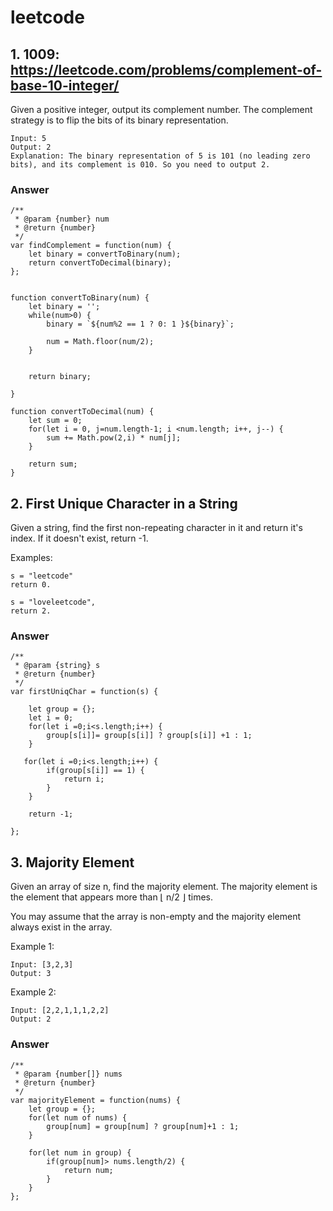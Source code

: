 # leetcode

## 1. 1009: https://leetcode.com/problems/complement-of-base-10-integer/

Given a positive integer, output its complement number. The complement strategy is to flip the bits of its binary representation.

```
Input: 5
Output: 2
Explanation: The binary representation of 5 is 101 (no leading zero bits), and its complement is 010. So you need to output 2.

```
### Answer

```
/**
 * @param {number} num
 * @return {number}
 */
var findComplement = function(num) {
    let binary = convertToBinary(num);
    return convertToDecimal(binary);
};


function convertToBinary(num) {
    let binary = '';
    while(num>0) {
        binary = `${num%2 == 1 ? 0: 1 }${binary}`;
        
        num = Math.floor(num/2);
    }
    
    
    return binary;

}

function convertToDecimal(num) {
    let sum = 0;
    for(let i = 0, j=num.length-1; i <num.length; i++, j--) {
        sum += Math.pow(2,i) * num[j]; 
    }
    
    return sum;
}

```
## 2. First Unique Character in a String

Given a string, find the first non-repeating character in it and return it's index. If it doesn't exist, return -1.

Examples:

```
s = "leetcode"
return 0.

s = "loveleetcode",
return 2.
```

### Answer

```
/**
 * @param {string} s
 * @return {number}
 */
var firstUniqChar = function(s) {
    
    let group = {};
    let i = 0;
    for(let i =0;i<s.length;i++) {
        group[s[i]]= group[s[i]] ? group[s[i]] +1 : 1; 
    }
    
   for(let i =0;i<s.length;i++) {
        if(group[s[i]] == 1) {
            return i;
        }   
    }
    
    return -1;

};

```

## 3. Majority Element

Given an array of size n, find the majority element. The majority element is the element that appears more than ⌊ n/2 ⌋ times.

You may assume that the array is non-empty and the majority element always exist in the array.

Example 1:

```
Input: [3,2,3]
Output: 3
```

Example 2:

```
Input: [2,2,1,1,1,2,2]
Output: 2
```

### Answer
```
/**
 * @param {number[]} nums
 * @return {number}
 */
var majorityElement = function(nums) {
    let group = {};
    for(let num of nums) {
        group[num] = group[num] ? group[num]+1 : 1;
    }
    
    for(let num in group) {
        if(group[num]> nums.length/2) {
            return num;
        }
    }
};

```
